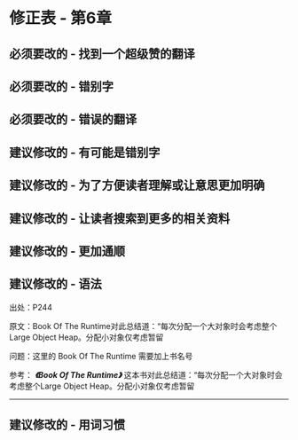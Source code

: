 # 修正表 - 第6章

## 必须要改的 - 找到一个超级赞的翻译

## 必须要改的 - 错别字

## 必须要改的 - 错误的翻译

## 建议修改的 - 有可能是错别字

## 建议修改的 - 为了方便读者理解或让意思更加明确

## 建议修改的 - 让读者搜索到更多的相关资料

## 建议修改的 - 更加通顺

## 建议修改的 - 语法

出处：P244

原文：Book Of The Runtime对此总结道：“每次分配一个大对象时会考虑整个Large Object Heap。分配小对象仅考虑暂留

问题：这里的 Book Of The Runtime 需要加上书名号

参考： ***《Book Of The Runtime》*** 这本书对此总结道：“每次分配一个大对象时会考虑整个Large Object Heap。分配小对象仅考虑暂留

------

## 建议修改的 - 用词习惯
